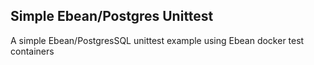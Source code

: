## Simple Ebean/Postgres Unittest 

A simple Ebean/PostgresSQL unittest example using Ebean docker test containers
